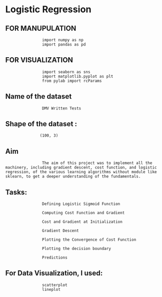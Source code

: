 # Logistic Regression

## FOR MANUPULATION  
                    import numpy as np
                    import pandas as pd

## FOR VISUALIZATION 
                    import seaborn as sns
                    import matplotlib.pyplot as plt 
                    from pylab import rcParams
                  
## Name of the dataset
                    DMV Written Tests
                   
## Shape of the dataset : 
                   (100, 3)

## Aim
                    The aim of this project was to implement all the machinery, including gradient descent, cost function, and logistic regression, of the various learning algorithms without module like sklearn, to get a deeper understanding of the fundamentals.

## Tasks:

                    Defining Logistic Sigmoid Function

                    Computing Cost Function and Gradient

                    Cost and Gradient at Initialization

                    Gradient Descent

                    Plotting the Convergence of Cost Function

                    Plotting the decision boundary

                    Predictions

## For Data Visualization, I used:

                    scatterplot
                    lineplot
